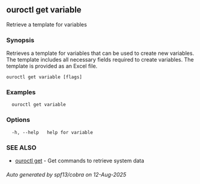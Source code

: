 ## ouroctl get variable

Retrieve a template for variables

### Synopsis

Retrieves a template for variables that can be used to create new variables.
The template includes all necessary fields required to create variables.
The template is provided as an Excel file.

```
ouroctl get variable [flags]
```

### Examples

```
  ouroctl get variable
```

### Options

```
  -h, --help   help for variable
```

### SEE ALSO

* [ouroctl get](ouroctl_get.md)	 - Get commands to retrieve system data

###### Auto generated by spf13/cobra on 12-Aug-2025
